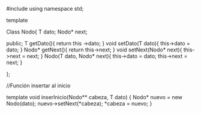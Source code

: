#include <iostream>
using namespace std;

template <typename T>

Class Nodo{
   T dato;
   Nodo* next;

public;
  T getDato(){
     return this ->dato;
  }
  void setDato(T dato){
     this->dato = dato;
  }
  Nodo* getNext(){
     return this->next;
  }
  void setNext(Nodo* next){
     this->next = next;
  }
  Nodo(T dato, Nodo* next){
     this->dato = dato;
     this->next = next;
  }
  
};


//Función insertar al inicio

template <typename T>
void inserInicio(Nodo<T>** cabeza, T dato) {
    Nodo<T>* nuevo = new Nodo<T>(dato);
    nuevo->setNext(*cabeza);
    *cabeza = nuevo;
}
